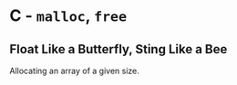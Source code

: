# C - `malloc`, `free`

## Float Like a Butterfly, Sting Like a Bee
Allocating an array of a given size.
